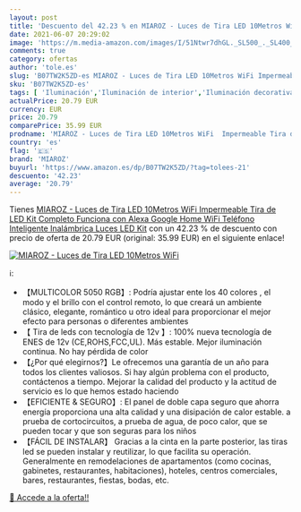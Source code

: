 ```yaml
---
layout: post
title: 'Descuento del 42.23 % en MIAROZ - Luces de Tira LED 10Metros WiFi'
date: 2021-06-07 20:29:02
image: 'https://m.media-amazon.com/images/I/51Ntwr7dhGL._SL500_._SL400_.jpg'
comments: true
category: ofertas
author: 'tole.es'
slug: 'B07TW2K5ZD-es MIAROZ - Luces de Tira LED 10Metros WiFi Impermeable Tira...'
sku: 'B07TW2K5ZD-es'
tags: [ 'Iluminación','Iluminación de interior','Iluminación decorativa y para usos específicos de interior','Tiras LED de interior','alexa','google','home','miaroz', ]
actualPrice: 20.79 EUR
currency: EUR
price: 20.79
comparePrice: 35.99 EUR
prodname: 'MIAROZ - Luces de Tira LED 10Metros WiFi  Impermeable Tira de LED Kit Completo Funciona con Alexa  Google Home  WiFi Teléfono Inteligente Inalámbrica Luces LED Kit'
country: 'es'
flag: '🇪🇸'
brand: 'MIAROZ'
buyurl: 'https://www.amazon.es/dp/B07TW2K5ZD/?tag=tolees-21'
descuento: '42.23'
average: '20.79'
---
```


Tienes [MIAROZ - Luces de Tira LED 10Metros WiFi  Impermeable Tira de LED Kit Completo Funciona con Alexa  Google Home  WiFi Teléfono Inteligente Inalámbrica Luces LED Kit](https://www.amazon.es/dp/B07TW2K5ZD/?tag=tolees-21) con un 42.23 % de descuento con precio de oferta de 20.79 EUR (original: 35.99 EUR) en el siguiente enlace!

[![MIAROZ - Luces de Tira LED 10Metros WiFi](https://m.media-amazon.com/images/I/51Ntwr7dhGL._SL500_._SL400_.jpg)](https://www.amazon.es/dp/B07TW2K5ZD/?tag=tolees-21)

ℹ️:

- 【MULTICOLOR 5050 RGB】: Podría ajustar ente los 40 colores , el modo y el brillo con el control remoto, lo que creará un ambiente clásico, elegante, romántico u otro ideal para proporcionar el mejor efecto para personas o diferentes ambientes
- 【 Tira de leds con tecnología de 12v 】: 100% nueva tecnología de ENES de 12v (CE,ROHS,FCC,UL). Más estable. Mejor iluminación continua. No hay pérdida de color
- 【¿Por qué elegirnos?】Le ofrecemos una garantía de un año para todos los clientes valiosos. Si hay algún problema con el producto, contáctenos a tiempo. Mejorar la calidad del producto y la actitud de servicio es lo que hemos estado haciendo
- 【EFICIENTE & SEGURO】: El panel de doble capa seguro que ahorra energía proporciona una alta calidad y una disipación de calor estable. a prueba de cortocircuitos, a prueba de agua, de poco calor, que se pueden tocar y que son seguras para los niños
- 【FÁCIL DE INSTALAR】 Gracias a la cinta en la parte posterior, las tiras led se pueden instalar y reutilizar, lo que facilita su operación. Generalmente en remodelaciones de apartamentos (como cocinas, gabinetes, restaurantes, habitaciones), hoteles, centros comerciales, bares, restaurantes, fiestas, bodas, etc.

[🛒 Accede a la oferta!!](https://www.amazon.es/dp/B07TW2K5ZD/?tag=tolees-21)
